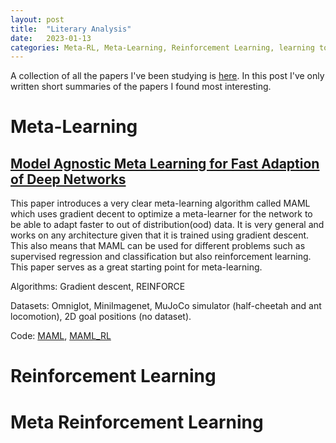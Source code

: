 ```yaml
---
layout: post
title:  "Literary Analysis"
date:   2023-01-13 
categories: Meta-RL, Meta-Learning, Reinforcement Learning, learning to learn
---
```

A collection of all the papers I've been studying is [here](https://docs.google.com/spreadsheets/d/17ufJaHLAPp0CureI5rUQsRy7NVUZJ8_jqep1uzExxQA/edit#gid=0). In this post I've only written short summaries of the papers I found most interesting.

# Meta-Learning
## [Model Agnostic Meta Learning for Fast Adaption of Deep Networks](https://arxiv.org/abs/1703.03400)
This paper introduces a very clear meta-learning algorithm called MAML which uses gradient decent to
optimize a meta-learner for the network to be able to adapt faster to out of distribution(ood) data. It
is very general and works on any architecture given that it is trained using gradient descent. This also means
that MAML can be used for different problems such as supervised regression and classification but also reinforcement
learning. This paper serves as a great starting point for meta-learning.

Algorithms: Gradient descent, REINFORCE

Datasets: Omniglot, MiniImagenet, MuJoCo simulator (half-cheetah and ant locomotion), 2D goal positions (no dataset).

Code: [MAML](https://github.com/cbfinn/maml), [MAML\_RL](https://github.com/cbfinn/maml_rl)

# Reinforcement Learning

# Meta Reinforcement Learning

